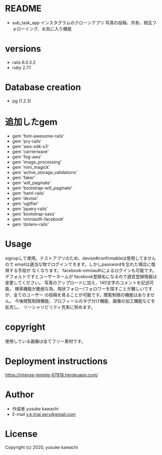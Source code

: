 # README
* sub_task_app
インスタグラムのクローンアプリ
写真の投稿、共有、相互フォローイング、お気に入り機能

# versions
  * rails 6.0.3.2
  * ruby  2.7.1

# Database creation
  * pg (1.2.3)

# 追加したgem
  * gem 'font-awesome-rails'
  * gem 'pry-rails'
  * gem 'aws-sdk-s3'
  * gem 'carrierwave'
  * gem 'fog-aws'
  * gem 'image_processing'
  * gem 'mini_magick'
  * gem 'active_storage_validations'
  * gem 'faker'
  * gem 'will_paginate'
  * gem 'bootstrap-will_paginate'
  * gem 'haml-rails'
  * gem 'devise'
  * gem 'uglifier'
  * gem 'jquery-rails'
  * gem 'bootstrap-sass'
  * gem 'omniauth-facebook'
  * gem 'dotenv-rails'

# Usage
  signupして使用。テストアプリのため、devise#confirmableは使用してませんので
  emailは適当な物でログインできます。しかしpasswordを忘れた場合に復帰する手段が
  なくなります。
  facebook-omniauthによるログインも可能です。デフォルトですとユーザーネームが
  facebook登録名になるので適宜登録情報は変更してください。
  写真のアップロードに加え、140文字のコメントを記述可能。
  検索機能が脆弱な為、現状フォロー/フォロワーを探すことが難しいですが、全てのユーザー
  の投稿を見ることが可能です。閲覧制限の機能はありません。
  今後閲覧制限機能、プロフィールのタグ付け機能、画像の加工機能などを拡充し、
  ソーシャリビリティ充実に努めます。

# copyright
  使用している画像は全てフリー素材です。

# Deployment instructions
  https://intense-temple-67818.herokuapp.com/

# Author
* 作成者  yusuke kawachi
* E-mail y.k.trial.serv@gmail.com
 
# License
Copyright (c) 2020, yusuke kawachi
